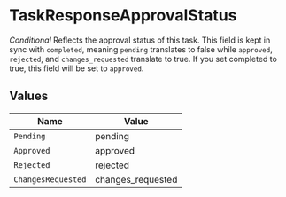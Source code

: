 # TaskResponseApprovalStatus

*Conditional* Reflects the approval status of this task. This field is kept in sync with `completed`, meaning `pending` translates to false while `approved`, `rejected`, and `changes_requested` translate to true. If you set completed to true, this field will be set to `approved`.


## Values

| Name               | Value              |
| ------------------ | ------------------ |
| `Pending`          | pending            |
| `Approved`         | approved           |
| `Rejected`         | rejected           |
| `ChangesRequested` | changes_requested  |